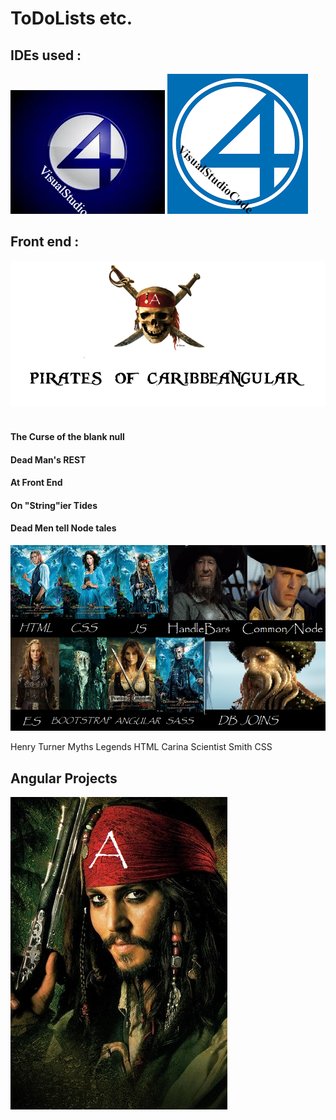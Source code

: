 <!-- [//] # Pinned Repositories: 
Hello World,below you can find the links to pages where I have documented my coding experiments and analysis,etc :
 * [Javascript](https://github.com) 
 * [Dart](https://github.com)
 * [HTML/CSS](https://github.com)
 * [.NET](https://github.com)
 * [Miscellaneous](https://github.com)# Myres:cliher2cmr&wp
*/
<a href="/Fantastic Frontend/"><img src="/js/ff.png"/></a>
--> 
# ToDoLists etc.
## IDEs used : 

![VStudio](https://raw.githubusercontent.com/vibhupuri/vibhupuri.github.io/master/Fantastic%20Frontend/Untitle8.png)
![VSCode](https://raw.githubusercontent.com/vibhupuri/vibhupuri.github.io/master/Fantastic%20Frontend/Untitled.png)
## Front end :
 [![Angular](https://raw.githubusercontent.com/vibhupuri/vibhupuri.github.io/master/js/Potc_skull_color.png)](google.com)
&nbsp;  
####            The Curse of the blank null
####    Dead Man's REST
####     At Front End
####    On "String"ier Tides
####    Dead Men tell Node tales 
 
 ![HTML,CSS,JS,ES,Bootstrap,Handlebars,Nodejs,SQL,NOSQL,SASS](https://raw.githubusercontent.com/vibhupuri/vibhupuri.github.io/master/js/Cape.png)
 
 Henry Turner Myths Legends HTML
 Carina Scientist Smith CSS
 
## Angular Projects
 
![Angular](https://raw.githubusercontent.com/vibhupuri/vibhupuri.github.io/master/js/my-fave-potc-photos-pirates-of-the-caribbean-26805136-347-500.jpg)
 
